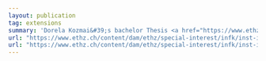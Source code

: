 ```yaml
---
layout: publication
tag: extensions
summary: 'Dorela Kozmai&#39;s bachelor Thesis <a href="https://www.ethz.ch/content/dam/ethz/special-interest/infk/inst-infsec/information-security-group-dam/research/software/Kozmai-Tamarin-to-AnB.pdf" target="_blank">[PDF]</a>: on how to translate Tamarin specifications into Alice&amp;Bob protocol notation, with implementation available <a href="https://www.ethz.ch/content/dam/ethz/special-interest/infk/inst-infsec/information-security-group-dam/research/software/tamarin_to_anb.zip" target="_blank">[zip]</a>.'
url: "https://www.ethz.ch/content/dam/ethz/special-interest/infk/inst-infsec/information-security-group-dam/research/software/Kozmai-Tamarin-to-AnB.pdf"
url: "https://www.ethz.ch/content/dam/ethz/special-interest/infk/inst-infsec/information-security-group-dam/research/software/tamarin_to_anb.zip"
---
```

